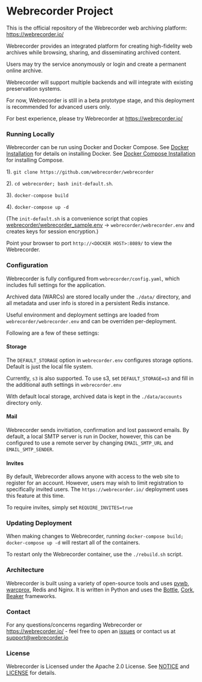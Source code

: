 # Webrecorder Project

This is the official repository of the Webrecorder web archiving platform: https://webrecorder.io/

Webrecorder provides an integrated platform for creating high-fidelity web archives while browsing, sharing, 
and disseminating archived content.

Users may try the service anonymously or login and create a permanent online archive.

Webrecorder will support multiple backends and will integrate with existing preservation systems.

For now, Webrecorder is still in a beta prototype stage, and this deployment is recommended for advanced users only.

For best experience, please try Webrecorder at https://webrecorder.io/


### Running Locally

Webrecorder can be run using Docker and Docker Compose. See [Docker Installation](https://docs.docker.com/installation/) for details on installing Docker. See [Docker Compose Installation](https://docs.docker.com/compose/install/) for installing Compose.

1). `git clone https://github.com/webrecorder/webrecorder`

2).  `cd webrecorder; bash init-default.sh`.

3). `docker-compose build`

4). `docker-compose up -d`

(The `init-default.sh` is a convenience script that copies [webrecorder/webrecorder_sample.env](webrecorder/webrecorder_sample.env) -> `webrecorder/webrecorder.env` and creates keys for session encryption.)

Point your browser to port `http://<DOCKER HOST>:8089/` to view the Webrecorder.

### Configuration

Webrecorder is fully configured from `webrecorder/config.yaml`, which includes full settings for the application.

Archived data (WARCs) are stored locally under the `./data/` directory, and all metadata and user info is stored in a persistent Redis instance.

Useful environment and deployment settings are loaded from `webrecorder/webrecorder.env` and can be overriden per-deployment.

Following are a few of these settings:

#### Storage

The `DEFAULT_STORAGE` option in `webrecorder.env` configures storage options. Default is just the local file system.

Currently, `s3` is also supported. To use s3, set `DEFAULT_STORAGE=s3` and fill in the additional auth settings in `webrecorder.env`

With default local storage, archived data is kept in the `./data/accounts` directory only.


#### Mail

Webrecorder sends invitiation, confirmation and lost password emails. By default, a local SMTP server is run in Docker, however, this can be configured to use a remote server by changing `EMAIL_SMTP_URL` and `EMAIL_SMTP_SENDER`.

#### Invites

By default, Webrecorder allows anyone with access to the web site to register for an account. However, users may wish to limit
registration to specifically invited users. The `https://webrecorder.io/` deployment uses this feature at this time.

To require invites, simply set `REQUIRE_INVITES=true`

### Updating Deployment

When making changes to Webrecorder, running `docker-compose build; docker-compose up -d` will restart all of the containers.

To restart only the Webrecorder container, use the `./rebuild.sh` script.

### Architecture

Webrecorder is built using a variety of open-source tools and uses [pywb](https://github.com/ikreymer/pywb), [warcprox](https://github.com/ikreymer/warcprox), Redis and Nginx. It is written in Python and uses the [Bottle](http://bottlepy.org/docs/dev/index.html), [Cork](http://cork.firelet.net/), [Beaker](https://beaker.readthedocs.org/en/latest/) frameworks.

### Contact

For any questions/concerns regarding Webrecorder or https://webrecorder.io/ - feel free to open an [issues](https://github.com/webrecorder/webrecorder/issues) or contact us at support@webrecorder.io


### License

Webrecorder is Licensed under the Apache 2.0 License. See [NOTICE](NOTICE) and [LICENSE](LICENSE) for details.
